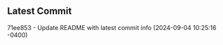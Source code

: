 
## Latest Commit
71ee853 - Update README with latest commit info (2024-09-04 10:25:16 -0400) <Yunxi-Zhou>
